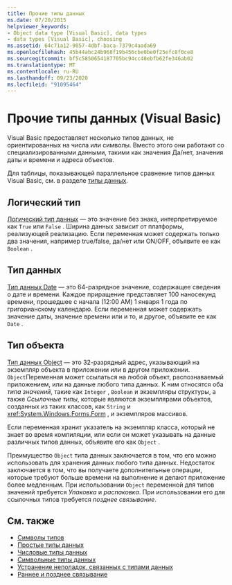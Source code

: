 ```yaml
---
title: Прочие типы данных
ms.date: 07/20/2015
helpviewer_keywords:
- Object data type [Visual Basic], data types
- data types [Visual Basic], choosing
ms.assetid: 64c71a12-9057-4dbf-baca-7379c4aada69
ms.openlocfilehash: 45b44abc24b968f19b456cbe0be0f25efc8f0ce8
ms.sourcegitcommit: bf5c5850654187705bc94cc40ebfb62fe346ab02
ms.translationtype: MT
ms.contentlocale: ru-RU
ms.lasthandoff: 09/23/2020
ms.locfileid: "91095464"
---
```

# <a name="miscellaneous-data-types-visual-basic"></a>Прочие типы данных (Visual Basic)

Visual Basic предоставляет несколько типов данных, не ориентированных на числа или символы. Вместо этого они работают со специализированными данными, такими как значения Да/нет, значения даты и времени и адреса объектов.  
  
 Для таблицы, показывающей параллельное сравнение типов данных Visual Basic, см. в разделе [типы данных](../../../language-reference/data-types/index.md).  
  
## <a name="boolean-type"></a>Логический тип  

 [Логический тип данных](../../../language-reference/data-types/boolean-data-type.md) — это значение без знака, интерпретируемое как `True` или `False` . Ширина данных зависит от платформы, реализующей реализацию. Если переменная может содержать только два значения, например true/false, да/нет или ON/OFF, объявите ее как `Boolean` .  
  
## <a name="date-type"></a>Тип данных  

 [Тип данных Date](../../../language-reference/data-types/date-data-type.md) — это 64-разрядное значение, содержащее сведения о дате и времени. Каждое приращение представляет 100 наносекунд времени, прошедшее с начала (12:00 AM) 1 января 1 года по григорианскому календарю. Если переменная может содержать значение даты, значение времени или и то, и другое, объявите ее как `Date` .  
  
## <a name="object-type"></a>Тип объекта  

 [Тип данных Object](../../../language-reference/data-types/object-data-type.md) — это 32-разрядный адрес, указывающий на экземпляр объекта в приложении или в другом приложении. `Object`Переменная может ссылаться на любой объект, распознаваемый приложением, или на данные любого типа данных. К ним относятся оба *типа значений*, такие как `Integer` , `Boolean` и экземпляры структуры, а также *Ссылочные типы*, которые являются экземплярами объектов, созданных из таких классов, как `String` и <xref:System.Windows.Forms.Form> , и экземпляров массивов.  
  
 Если переменная хранит указатель на экземпляр класса, который не знает во время компиляции, или если он может указывать на данные различных типов данных, объявите его как `Object` .  
  
 Преимущество `Object` типа данных заключается в том, что его можно использовать для хранения данных любого типа данных. Недостаток заключается в том, что вы получаете дополнительные операции, которые требуют больше времени на выполнение и делают приложение более медленным. При использовании `Object` переменной для типов значений требуется *Упаковка* и *распаковка*. При использовании его для ссылочных типов требуется *позднее связывание*.  
  
## <a name="see-also"></a>См. также

- [Символы типов](type-characters.md)
- [Простые типы данных](elementary-data-types.md)
- [Числовые типы данных](numeric-data-types.md)
- [Символьные типы данных](character-data-types.md)
- [Устранение неполадок, связанных с типами данных](troubleshooting-data-types.md)
- [Раннее и позднее связывание](../early-late-binding/index.md)
